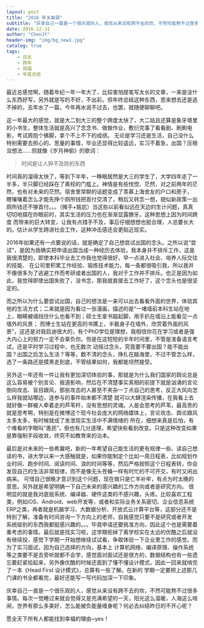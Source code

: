 ```yaml
---
layout: post
title: "2016 年关曲调"
subtitle: "庆幸自己一直是一个很乐观的人，感觉从来没有跨不去的坎，不然可能熬不过很多事情。每次一觉睡过来就会觉得又是充满希望的一天，阳光这么温暖，人海这么喧闹，世界有那么多美好，怎么能被负能量缠身呢？何必去纠结昨日的不开心呢？愿全天下所有人都能找到幸福的理由~yes！"
date: 2016-12-31
author: "ChenJY"
header-img: "img/bg_new1.jpg"
catalog: true
tags: 
    - 日志
    - 跨年
    - 祝福
    - 年度总结
---
```


最近总感觉啊，随着年纪一年一年大了，比较害怕提笔写太长的文章，一来是没什么东西好写，另外就是写的不好，不出彩。但年终总结这种东西，思来想去还是逃不掉的，去年水了一篇，今年再水说不过去，也罢，就随便聊聊吧。

这一年最大的感觉，就是大二到大三的整个跨度太快了，大二姑且还算是象牙塔里的小书生，整体生活就是高兴了念念书、做做作业，敷衍完事了看看剧、刷刷电影，考试周抱个佛脚，拿个不上不下的成绩。
无论是学习还是生活，自己没什么特别需要去担心的、思量的事情，毕业还显得比较遥远，实习不着急，出国？压根没想法……但就像《岁月神偷》的歌词：

> 时间是让人猝不及防的东西

时间真的溜得太快了，等到下半年，一睁眼居然是大三的学生了，大学四年走了一半多，半只脚已经踩在了离校的门槛上。神情是有些恍惚、茫然，对之前两年的茫然，也有对未来的茫然。宿舍里常聊的话题变成了羡慕上海舍友的户口和房子，
瞎嚷嚷着怎么才能先挣个厕所钱把首付交清了，稍后又转念一想，貌似新政策一出厕所钱还不够首付。。。（摊手+尴尬）当这些以前看似远在天边的生计问题，真真切切地摆在你眼前时，其实生活的压力也在渐渐显露獠牙。这种思想上因为时间跨度
而带来的巨大转变，让我有点措手不及，事后仔细想想也挺合理，人总要长大的。估计从学生跨进社会工作，这种冲击感还会更贴近现实。

2016年如果还有一点要说的话，就是确定了自己想尝试出国的念头。之所以说“尝试”，是因为我确实把申请出国当成一种经历去体验，我本身并不排斥工作，这是我很清楚的，即使本科毕业去工作我也觉得很好，早一点进入社会、培养人际交往的技能、
在公司里积累工作经验、锻炼技术能力，每一条都很吸引我，所以我并不像很多为了逃避工作而考研或者出国的人，我对于工作并不排斥。也正是因为如此，我觉得即使出国失败了，没书念，那我就直接去工作好了，这个念头也是很坚定的。

而之所以为什么要尝试出国，自己的想法是一来可以出去看看外面的世界，体验其他的生活方式；二来就是因为看过一张漫画，描述的是“一堵墙前本科生站在地上，眼睛被墙挡住什么也看不到；硕士生拿书踮起脚，用手扒在墙沿上能看见一点墙外的风景；
而博士生站在更高的书摞上，半截身子在墙外，欣赏着外面的风景”，这还是对我启迪很大的，有个PhD学位是理想，我相信你花在学习或者是强大内心上的努力一定不会辜负你。但是在这短短的半年时间里，不管是准备语言考试，还是平时学习过程中，也无数次
动摇过念头，究竟要不要出国？能不能出国？出国之后怎么生活？等等，数不清的念头，挣扎在脑海里，不过不管怎么样，选了一条路还是摸黑走到底，不管结果如何，我都能坦然接受。

另外这一年还有一件让我有更加深切体验的事，那就是为什么我们国家的舆论总是这么容易被个别言论、报道影响，然后在不清楚事实真相的前提下就是汹涌的言论倒向攻击、盲目跟风，那些攻击的人甚至不夹杂一丁点自己的思考，反正大风向怎么样我就站哪边，连参与的事件始末都不清楚
就可以大肆渲染传播，在我看上去就好像一群被人牵着走的芦苇杆，没有思想的灵魂。人是会思考的芦苇，最高贵的就是思考啊，特别是在微博这个现今社会庞大的网络媒体上，言论攻击、舆论跟风太多太多，有时候就成了发泄现实生活中不满情绪的
所在，细想来真是后怕，有个难看的字眼叫“愚民”，倒也有几分道理，希望快些看到改变。只是这种改变如果是靠强制手段收敛，终究不如教育来的治本。

最后是对未来的一些希冀吧，新的一年希望自己能生活的更有规律一些、读自己想读的书，进大学以来一大感触就是，如果你能制定个比如一周日程表，比如规划作业时间、跑步时间、阅读时间、浪的时间等等，然后严格按照这个日程表转，你会发现自己的生活非常规律，而不是像无头苍蝇一样有时忙的不可开交，有时又闲出病来。
可惜自己很晚才意识到这个问题，现在做只是亡羊补牢，有点为时太晚的意思。另外就是希望明确一下自己未来的感兴趣的工作方向或者是研究方向。
很明显的就是我对底层系统、编译器、硬件这类的不感兴趣，头疼。比较喜欢工程类，例如iOS、Android、web开发等，或者和实际业务关系密切、企业信息系统ERP之类，再者就是机器学习、大数据分析、开放式云计算平台等，这部分还不是特别了解，准备有时间咨询一下方向上的老师，自我感觉只要不是研究或者开发
系统级别的东西我都挺感兴趣的。。。毕竟申请还要挑准方向，因此这个也是需要着重考虑的事情。最后就是找实习啦，这学期拒掉了离学校实在太远的优酷之后就没有继续投，感觉下学期一开始想继续试试看，争取体验一下企业里工作的感觉。而为了实习面试，因为自己选择的方向，基本上
计算机网络、编译原理、操作系统等之类要不是去旁听就都不会学，感觉面对面试还是很方的，数据结构也有一些遗忘要赶紧拾起来，另外像优酷的时候还面到了懂不懂设计模式，因此一回来就啃完了一本《Head First 设计模式》，总算有一些了解。在新的
学期一定要把上述那几门课的书全都看完，最好还能写一写代码加深一下印象。

庆幸自己一直是一个很乐观的人，感觉从来没有跨不去的坎，不然可能熬不过很多事情。每次一觉睡过来就会觉得又是充满希望的一天，阳光这么温暖，人海这么喧闹，世界有那么多美好，怎么能被负能量缠身呢？何必去纠结昨日的不开心呢？

愿全天下所有人都能找到幸福的理由~yes！
